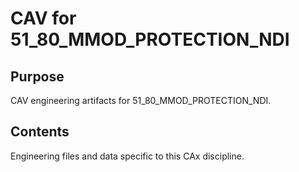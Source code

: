 # CAV for 51_80_MMOD_PROTECTION_NDI

## Purpose
CAV engineering artifacts for 51_80_MMOD_PROTECTION_NDI.

## Contents
Engineering files and data specific to this CAx discipline.

